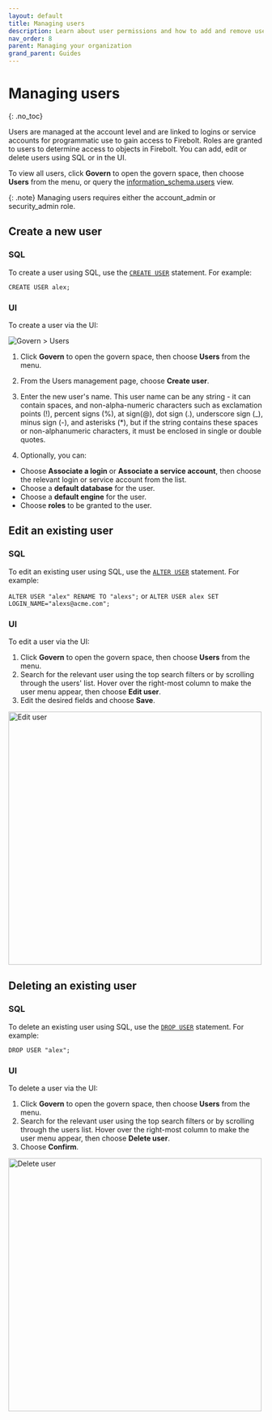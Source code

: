 ```yaml
---
layout: default
title: Managing users
description: Learn about user permissions and how to add and remove users in a Firebolt account.
nav_order: 8
parent: Managing your organization
grand_parent: Guides
---
```


# Managing users
{: .no_toc}

Users are managed at the account level and are linked to logins or service accounts for programmatic use to gain access to Firebolt. Roles are granted to users to determine access to objects in Firebolt. You can add, edit or delete users using SQL or in the UI. 

To view all users, click **Govern** to open the govern space, then choose **Users** from the menu, or query the [information_schema.users](../../Reference/information-schema/users.md) view. 

{: .note}
Managing users requires either the account_admin or security_admin role.

## Create a new user

### SQL 
To create a user using SQL, use the [`CREATE USER`](../../sql_reference/commands/database-objects/create-user.md) statement. For example:

```CREATE USER alex;```

### UI
To create a user via the UI:

![Govern > Users](../../assets/images/userspage.png)

1. Click **Govern** to open the govern space, then choose **Users** from the menu.
2. From the Users management page, choose **Create user**.
3. Enter the new user's name. This user name can be any string - it can contain spaces, and non-alpha-numeric characters such as exclamation points (!), percent signs (%), at sign(@), dot sign (.), underscore sign (_), minus sign (-), and asterisks (*), but if the string contains these spaces or non-alphanumeric characters, it must be enclosed in single or double quotes. 

4. Optionally, you can:
  - Choose **Associate a login** or **Associate a service account**, then choose the relevant login or service account from the list.
  - Choose a **default database** for the user.
  - Choose a **default engine** for the user. 
  - Choose **roles** to be granted to the user. 

## Edit an existing user

### SQL 
To edit an existing user using SQL, use the [`ALTER USER`](../../sql_reference/commands/database-objects/alter-user.md) statement. For example:

```ALTER USER "alex" RENAME TO "alexs";``` or ```ALTER USER alex SET LOGIN_NAME="alexs@acme.com";```

### UI
To edit a user via the UI:
1. Click **Govern** to open the govern space, then choose **Users** from the menu.
2. Search for the relevant user using the top search filters or by scrolling through the users' list. Hover over the right-most column to make the user menu appear, then choose **Edit user**.
3. Edit the desired fields and choose **Save**.

<img src="../../assets/images/edituser.png" alt="Edit user" width="500"/>

## Deleting an existing user

### SQL 
To delete an existing user using SQL, use the [`DROP USER`](../../sql_reference/commands/database-objects/drop-user.md) statement. For example:

```DROP USER "alex";```

### UI
To delete a user via the UI:
1. Click **Govern** to open the govern space, then choose **Users** from the menu.
2. Search for the relevant user using the top search filters or by scrolling through the users list. Hover over the right-most column to make the user menu appear, then choose **Delete user**.
3. Choose **Confirm**.

<img src="../../assets/images/deleteuser.png" alt="Delete user" width="500"/>
